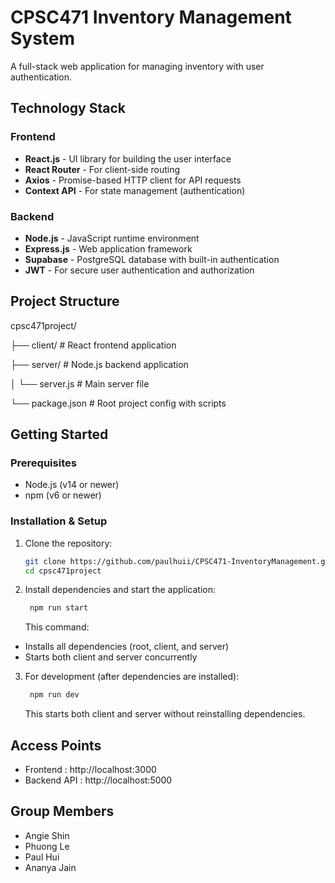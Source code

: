 # CPSC471 Inventory Management System

A full-stack web application for managing inventory with user authentication.


## Technology Stack

### Frontend
- **React.js** - UI library for building the user interface
- **React Router** - For client-side routing
- **Axios** - Promise-based HTTP client for API requests
- **Context API** - For state management (authentication)

### Backend
- **Node.js** - JavaScript runtime environment
- **Express.js** - Web application framework
- **Supabase** - PostgreSQL database with built-in authentication
- **JWT** - For secure user authentication and authorization

## Project Structure
cpsc471project/

├── client/ # React frontend application

├── server/ # Node.js backend application

│ └── server.js # Main server file

└── package.json # Root project config with scripts


## Getting Started

### Prerequisites
- Node.js (v14 or newer)
- npm (v6 or newer)

### Installation & Setup
1. Clone the repository:
   ```bash
   git clone https://github.com/paulhuii/CPSC471-InventoryManagement.git
   cd cpsc471project
   
2. Install dependencies and start the application:

   ```bash
    npm run start
    ```
    This command:
- Installs all dependencies (root, client, and server)
- Starts both client and server concurrently

3. For development (after dependencies are installed):

   ```bash
    npm run dev
    ```
    This starts both client and server without reinstalling dependencies.

## Access Points
- Frontend : http://localhost:3000
- Backend API : http://localhost:5000

## Group Members
- Angie Shin
- Phuong Le
- Paul Hui
- Ananya Jain

